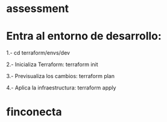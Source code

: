 # assessment

# Entra al entorno de desarrollo:

1.- cd terraform/envs/dev


2.- Inicializa Terraform:
terraform init

3.- Previsualiza los cambios:
terraform plan

4.- Aplica la infraestructura:
terraform apply
# finconecta
